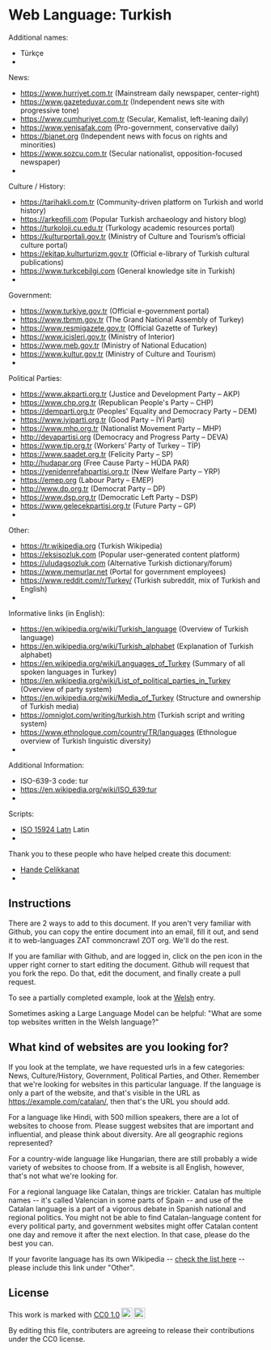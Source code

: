 # Web Language: Turkish

Additional names:
- Türkçe
- 

News:
- https://www.hurriyet.com.tr (Mainstream daily newspaper, center-right)
- https://www.gazeteduvar.com.tr (Independent news site with progressive tone)
- https://www.cumhuriyet.com.tr (Secular, Kemalist, left-leaning daily)
- https://www.yenisafak.com (Pro-government, conservative daily)
- https://bianet.org (Independent news with focus on rights and minorities)
- https://www.sozcu.com.tr (Secular nationalist, opposition-focused newspaper)
- 

Culture / History:
- https://tarihakli.com.tr (Community-driven platform on Turkish and world history)
- https://arkeofili.com (Popular Turkish archaeology and history blog)
- https://turkoloji.cu.edu.tr (Turkology academic resources portal)
- https://kulturportali.gov.tr (Ministry of Culture and Tourism’s official culture portal)
- https://ekitap.kulturturizm.gov.tr (Official e-library of Turkish cultural publications)
- https://www.turkcebilgi.com (General knowledge site in Turkish)
- 

Government:
- https://www.turkiye.gov.tr (Official e-government portal)
- https://www.tbmm.gov.tr (The Grand National Assembly of Turkey)
- https://www.resmigazete.gov.tr (Official Gazette of Turkey)
- https://www.icisleri.gov.tr (Ministry of Interior)
- https://www.meb.gov.tr (Ministry of National Education)
- https://www.kultur.gov.tr (Ministry of Culture and Tourism)
- 

Political Parties:
- https://www.akparti.org.tr (Justice and Development Party – AKP)
- https://www.chp.org.tr (Republican People's Party – CHP)
- https://demparti.org.tr (Peoples' Equality and Democracy Party – DEM)
- https://www.iyiparti.org.tr (Good Party – İYİ Parti)
- https://www.mhp.org.tr (Nationalist Movement Party – MHP)
- http://devapartisi.org (Democracy and Progress Party – DEVA)
- https://www.tip.org.tr (Workers’ Party of Turkey – TİP)
- https://www.saadet.org.tr (Felicity Party – SP)
- http://hudapar.org (Free Cause Party – HÜDA PAR)
- https://yenidenrefahpartisi.org.tr (New Welfare Party – YRP)
- https://emep.org (Labour Party – EMEP)
- http://www.dp.org.tr (Democrat Party – DP)
- https://www.dsp.org.tr (Democratic Left Party – DSP)
- https://www.gelecekpartisi.org.tr (Future Party – GP)
- 

Other:
- https://tr.wikipedia.org (Turkish Wikipedia)
- https://eksisozluk.com (Popular user-generated content platform)
- https://uludagsozluk.com (Alternative Turkish dictionary/forum)
- https://www.memurlar.net (Portal for government employees)
- https://www.reddit.com/r/Turkey/ (Turkish subreddit, mix of Turkish and English)
- 

Informative links (in English):
- https://en.wikipedia.org/wiki/Turkish_language (Overview of Turkish language)
- https://en.wikipedia.org/wiki/Turkish_alphabet (Explanation of Turkish alphabet)
- https://en.wikipedia.org/wiki/Languages_of_Turkey (Summary of all spoken languages in Turkey)
- https://en.wikipedia.org/wiki/List_of_political_parties_in_Turkey (Overview of party system)
- https://en.wikipedia.org/wiki/Media_of_Turkey (Structure and ownership of Turkish media)
- https://omniglot.com/writing/turkish.htm (Turkish script and writing system)
- https://www.ethnologue.com/country/TR/languages (Ethnologue overview of Turkish linguistic diversity)
- 

Additional Information:
- ISO-639-3 code: tur
- https://en.wikipedia.org/wiki/ISO_639:tur
- 


Scripts:
- <a href="https://en.wikipedia.org/wiki/ISO_15924">ISO 15924 Latn</a> Latin
- 

Thank you to these people who have helped create this document:
- [Hande Çelikkanat](https://github.com/handecelikkanat)
- 

## Instructions

There are 2 ways to add to this document. If you aren't very familiar
with Github, you can copy the entire document into an email, fill it
out, and send it to web-languages ZAT commoncrawl ZOT org. We'll do the rest.

If you are familiar with Github, and are logged in, click on the pen
icon in the upper right corner to start editing the document.
Github will request that you fork the repo. Do that, edit the
document, and finally create a pull request.

To see a partially completed example, look at the
[Welsh](../living/welsh.md) entry.

Sometimes asking a Large Language Model can be helpful: "What are some
top websites written in the Welsh language?"

## What kind of websites are you looking for?

If you look at the template, we have requested urls in a few
categories: News, Culture/History, Government, Political Parties, and
Other. Remember that we're looking for websites in this particular
language. If the language is only a part of the website, and that's
visible in the URL as https://example.com/catalan/, then that's the
URL you should add.

For a language like Hindi, with 500 million speakers, there are a lot
of websites to choose from. Please suggest websites that are important
and influential, and please think about diversity. Are all geographic
regions represented?

For a country-wide language like Hungarian, there are still probably a
wide variety of websites to choose from. If a website is all English,
however, that's not what we're looking for.

For a regional language like Catalan, things are trickier. Catalan has
multiple names -- it's called Valencian in some parts of Spain -- and
use of the Catalan language is a part of a vigorous debate in Spanish
national and regional politics. You might not be able to find
Catalan-language content for every political party, and government
websites might offer Catalan content one day and remove it after
the next election. In that case, please do the best you can.

If your favorite language has its own Wikipedia -- [check the list here](https://en.wikipedia.org/wiki/List_of_Wikipedias) --
please include this link under "Other".

## License

<p xmlns:cc="http://creativecommons.org/ns#" >This work is marked with <a href="https://creativecommons.org/publicdomain/zero/1.0/?ref=chooser-v1" target="_blank" rel="license noopener noreferrer" style="display:inline-block;">CC0 1.0<img style="height:22px!important;margin-left:3px;vertical-align:text-bottom;" src="https://mirrors.creativecommons.org/presskit/icons/cc.svg?ref=chooser-v1" alt=""><img style="height:22px!important;margin-left:3px;vertical-align:text-bottom;" src="https://mirrors.creativecommons.org/presskit/icons/zero.svg?ref=chooser-v1" alt=""></a></p>

By editing this file, contributers are agreeing to release their contributions under the CC0 license.
